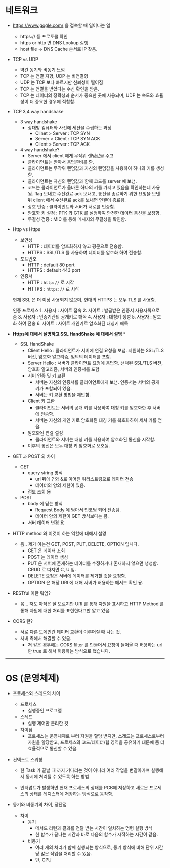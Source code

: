 


# 네트워크

* https://www.gogle.com/ 을 접속할 때 일어나는 일
	* https:// 등 프로토콜 확인
	* https or http 면 DNS Lookup 실행
	* host file -> DNS Cache 순서로 IP 찾음.

* TCP vs UDP
	* 약간 동기와 비동기 느낌
	* TCP 는 연결 지향, UDP 는 비연결형
	* UDP 는 TCP 보다 빠르지만 신뢰성이 떨어짐 
	* TCP 는 연결을 받았다는 수신 확인을 받음.
	* TCP 는 데이터의 정확성과 순서가 중요한 곳에 사용되며, UDP 는 속도와 효율성이 더 중요한 경우에 적합함.

* TCP 3,4 way handshake
	* 3 way handshake
		* 상대방 컴퓨터와 사전에 세션을 수립하는 과정
			* Clinet > Server : TCP SYN
			* Server > Client : TCP SYN ACK
			* Client > Server : TCP ACK
	* 4 way handshake?
		* Server 에서 client 에게 무작위 랜덤값을 주고 
		* 클라이언트는 받아서 응답준비를 함.
		* 클라이언트는 무작위 랜덤값과 자신의 랜덤값을 사용하여 하나의 키를 생성함.
		* 클라이언트는 자신의 랜덤값과 함께 코드를 server 에 보냄.
		* 코드는 클라이언트가 올바른 하나의 키를 가지고 있음을 확인하는데 사용됨.
		flag 보내고 수신완료 ack 보내고, 통신을 종료하기 위한 요청을 보낸 뒤 client 에서 수신완료 ack를 보내면 연결이 종료됨.
		* 상호 인증 : 클라이언트와 서버가 서로를 인증함.
		* 암호화 키 설정 : PTK 와 GTK 를 설정하여 안전한 데이터 통신을 보장함.
		* 무결성 검증 : MIC 를 통해 메시지의 무결성을 확인함.

* Http vs Https
	* 보안성
		* HTTP : 데이터를 암호화하지 않고 평문으로 전송함.
		* HTTPS : SSL/TLS 를 사용하여 데이터를 암호화 하여 전송함.
	* 포트번호
		* HTTP : default 80 port
		* HTTPS : default 443 port
	* 인증서
		* HTTP : `http://` 로 시작
		* HTTPS : `https://` 로 시작

	현재 SSL 은 더 이상 사용되지 않으며, 현대의 HTTPS 는 모두 TLS 를 사용함.
	
	인증 프로세스 
		1. 사용자 : 사이트 접속
		2. 사이트 : 발급받은 인증서 사용자쪽으로 줌
		3. 사용자 : 인증기관의 공개키로 해독
		4. 사용자 : 대칭키 생성
		5. 사용자 : 암호화 하여 전송
		6. 사이트 : 사이트 개인키로 암호화된 대칭키 해독

* **Https에 대해서 설명하고 SSL HandShake 에 대해서 설명**
	* 
	  
	* SSL HandShake
		* Client Hello : 클라이언트가 서버에 연결 요청을 보냄. 지원하는 SSL/TLS 버전, 암호화 알고리즘, 임의의 데이터를 포함.
		* Server Hello : 서버가 클라이언트 요청에 응답함. 선택된 SSL/TLS 버전, 암호화 알고리즘, 서버의 인증서를 포함
		* 서버 인증 및 키 교환
			* 서버는 자신의 인증서를 클라이언트에게 보냄. 인증서는 서버의 공개 키가 포함되어 있음.
			* 서버는 키 교환 방법을 제안함.
		* Client 키 교환
			* 클라이언트는 서버의 공개 키를 사용하여 대칭 키를 암호화한 후 서버에 전송함.
			* 서버는 자신의 개인 키로 암호화된 대칭 키를 복호화하여 세셔 키를 얻음.
		* 암호화된 연결 설정
			* 클라이언트와 서버는 대칭 키를 사용하여 암호화된 통신을 시작함.
		* 이후의 통신은 모두 대칭 키 암호화로 보호됨.


* GET 과 POST 의 차이
	* GET
		* query string 방식
			* url 뒤에 ? 와 &로 이어진 쿼리스트링으로 데이터 전송
			* 데이터의 양의 제한이 있음.
		* 정보 조회 용
	* POST
		* body 에 담는 방식
			* Request Body 에 담아서 인코딩 되어 전송됨.
			* 데이터 양의 제한이 GET 방식보다는 큼.
		* 서버 데이터 변경 용

*  HTTP method 와 이것이 하는 역할에 대해서 설명
	* 음.. 제가 아는건 GET, POST, PUT, DELETE, OPTION 입니다.
		* GET 은 데이터 조회
		* POST 는 데이터 생성
		* PUT 은 서버에 존재하는 데이터를 수정하거나 존재하지 않으면 생성함. CRUD 로 따지면 C, U 임.
		* DELETE 요청은 서버에 데이터를 제거할 것을 요청함.
		* OPTION 은 해당 URI 에 대해 서버가 허용하는 메서드 확인 용.

* RESTful 이란 뭐임?
	* 음... 저도 아직은 잘 모르지만 URI 를 통해 자원을 표시하고 HTTP Method 를 통해 자원에 대한 처리를 표현한다고만 알고 있음.

* CORS 란?
	* 서로 다른 도메인간 데이터 교환이 이루어질 때 나는 것.
	* 서버 측에서 해결할 수 있음.
		* 저 같은 경우에는 CORS filter 를 만들어서 요청이 들어올 때 허용하는 url 만 true 로 해서 허용하는 방식으로 했습니다.


----

# OS (운영체제)

* 프로세스와 스레드의 차이
	* 프로세스
		* 실행중인 프로그램
	* 스레드
		* 실행 제어만 분리한 것
	* 차이점
		* 프로세스는 운영체제로 부터 자원을 할당 받지만, 스레드는 프로세스로부터 자원을 할당받고, 프로세스의 코드/데이터/힙 영역을 공유하기 대문에 좀 더 효율적으로 통신할 수 있음.


* 컨텍스트 스위칭
	* 한 Task 가 끝날 때 까지 기다리는 것이 아니라 여러 작업을 번갈아가며 실행해서 동시에 처리될 수 있도록 하는 방법
	  
	* 인터럽트가 발생하면 현재 프로세스의 상태를 PCB에 저장하고 새로운 프로세스의 상태를 레지스터에 저장하는 방식으로 동작함.

* 동기와 비동기의 차이, 장단점
	* 차이
		* 동기
			* 메서드 리턴과 결과를 전달 받는 시간이 일치하는 명령 실행 방식
			* 한 함수가 끝나는 시간과 바로 다음의 함수가 시작하는 시간이 같음.
		* 비동기
			* 여러 개의 처리가 함께 실행되는 방식으로, 동기 방식에 비해 단위 시간 당 많은 작업을 처리할 수 있음.
			* 단, CPU 